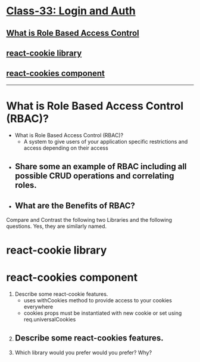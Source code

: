 # [Class-33: Login and Auth](/README.md)

## [What is Role Based Access Control](https://digitalguardian.com/blog/what-role-based-access-control-rbac-examples-benefits-and-more)
## [react-cookie library](https://www.npmjs.com/package/react-cookie)
## [react-cookies component](https://www.npmjs.com/package/react-cookies)
<hr>

# What is Role Based Access Control (RBAC)?

- What is Role Based Access Control (RBAC)?
  - A system to give users of your application specific restrictions and access depending on their access
- Share some an example of RBAC including all possible CRUD operations and correlating roles.
  -  
- What are the Benefits of RBAC?
  - 

Compare and Contrast the following two Libraries and the following questions. Yes, they are similarly named.

# react-cookie library

# react-cookies component

  1. Describe some react-cookie features.
     - uses withCookies method to provide access to your cookies everywhere 
     - cookies props must be instantiated with new cookie or set using req.universalCookies 
  2. Describe some react-cookies features.
     - 
  3. Which library would you prefer would you prefer? Why?
